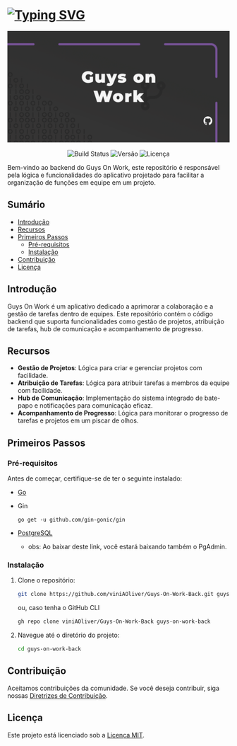 # [![Typing SVG](https://readme-typing-svg.demolab.com?font=Pixelify+Sans&weight=500&size=42&pause=1000&color=7F03BB&width=435&lines=Guys+on+Work;Backend)](https://git.io/typing-svg)

<p align="center">
  <a href="https://github.com/viniAOliver/Guys-On-Work-Back">
    <img src="https://raw.githubusercontent.com/viniAOliver/Guys-On-Work/master/assets/images/readme_images/repository_banner.png" alt="Guys On Work Banner">
  </a>
</p>

<p align="center">
  <img alt="Build Status" src="https://travis-ci.org/viniAOliver/Guys-On-Work-Back.svg?branch=master">
  <img alt="Versão" src="https://img.shields.io/badge/version-1.0.0-blue.svg">
  <img alt="Licença" src="https://img.shields.io/badge/license-MIT-green.svg">
</p>

<text>
Bem-vindo ao backend do Guys On Work, este repositório é responsável pela lógica e funcionalidades do aplicativo projetado para facilitar a organização de funções em equipe em um projeto.
</text>

## Sumário

- [Introdução](#introdução)
- [Recursos](#recursos)
- [Primeiros Passos](#primeiros-passos)
  - [Pré-requisitos](#pré-requisitos)
  - [Instalação](#instalação)
- [Contribuição](#contribuição)
- [Licença](#licença)

## Introdução

<text>
Guys On Work é um aplicativo dedicado a aprimorar a colaboração e a gestão de tarefas dentro de equipes. Este repositório contém o código backend que suporta funcionalidades como gestão de projetos, atribuição de tarefas, hub de comunicação e acompanhamento de progresso.
</text>

## Recursos

- **Gestão de Projetos**: Lógica para criar e gerenciar projetos com facilidade.
- **Atribuição de Tarefas**: Lógica para atribuir tarefas a membros da equipe com facilidade.
- **Hub de Comunicação**: Implementação do sistema integrado de bate-papo e notificações para comunicação eficaz.
- **Acompanhamento de Progresso**: Lógica para monitorar o progresso de tarefas e projetos em um piscar de olhos.

## Primeiros Passos

### Pré-requisitos

Antes de começar, certifique-se de ter o seguinte instalado:

- [Go](https://go.dev/dl/)

- Gin

    ```
    go get -u github.com/gin-gonic/gin
    ```

- [PostgreSQL](https://www.enterprisedb.com/downloads/postgres-postgresql-downloads)
    - obs: Ao baixar deste link, você estará baixando também o PgAdmin.


### Instalação

1. Clone o repositório:

   ```bash
   git clone https://github.com/viniAOliver/Guys-On-Work-Back.git guys-on-work-back
   ```

   ou, caso tenha o GitHub CLI

   ```bash
   gh repo clone viniAOliver/Guys-On-Work-Back guys-on-work-back
   ```

2. Navegue até o diretório do projeto:

   ```bash
   cd guys-on-work-back
   ```

## Contribuição

Aceitamos contribuições da comunidade. Se você deseja contribuir, siga nossas [Diretrizes de Contribuição](https://github.com/viniAOliver/Guys-On-Work-Back/blob/master/CODE_OF_CONDUCT.md).

## Licença

Este projeto está licenciado sob a [Licença MIT](https://opensource.org/license/mit/).
